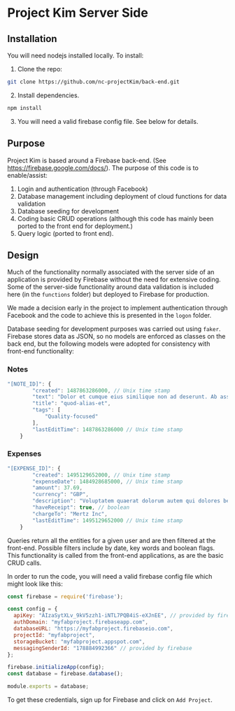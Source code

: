 # Project Kim Server Side

## Installation

You will need nodejs installed locally.
To install:
1. Clone the repo:
```bash
git clone https://github.com/nc-projectKim/back-end.git
```
2. Install dependencies.
``` bash
npm install
```
3. You will need a valid firebase config file. See below for details.

## Purpose

Project Kim is based around a Firebase back-end. (See <https://firebase.google.com/docs/>). The purpose of this code is to enable/assist:
1. Login and authentication (through Facebook)
2. Database management including deployment of cloud functions for data validation
3. Database seeding for development
4. Coding basic CRUD operations (although this code has mainly been ported to the front end for deployment.)
5. Query logic (ported to front end).

## Design

Much of the functionality normally associated with the server side of an application is provided by Firebase without the need for extensive coding. Some of the server-side functionality around data validation is included here (in the `functions` folder) but deployed to Firebase for production.

We made a decision early in the project to implement authentication through Facebook and the code to achieve this is presented in the `logon` folder.

Database seeding for development purposes was carried out using `faker`. Firebase stores data as JSON, so no models are enforced as classes on the back end, but the following models were adopted for consistency with front-end functionality:

### Notes
``` javascript
"[NOTE_ID]": {
		"created": 1487863286000, // Unix time stamp
		"text": "Dolor et cumque eius similique non ad deserunt. Ab assumenda id tempore nihil doloribus delectus. Ad consequuntur accusantium esse aliquam qui laudantium iusto et.",
		"title": "quod-alias-et",
		"tags": [
			"Quality-focused"
		],
		"lastEditTime": 1487863286000 // Unix time stamp
	}
```

### Expenses
``` javascript
"[EXPENSE_ID]": {
		"created": 1495129652000, // Unix time stamp
		"expenseDate": 1484928685000, // Unix time stamp
		"amount": 37.69,
		"currency": "GBP",
		"description": "Voluptatem quaerat dolorum autem qui dolores beatae et modi voluptatum.",
		"haveReceipt": true, // boolean
		"chargeTo": "Mertz Inc",
		"lastEditTime": 1495129652000 // Unix time stamp
	}
```

Queries return all the entities for a given user and are then filtered at the front-end. Possible filters include by date, key words and boolean flags. This functionality is called from the front-end applications, as are the basic CRUD calls.

In order to run the code, you will need a valid firebase config file which might look like this:
``` javascript
const firebase = require('firebase');

const config = {
  apiKey: "AIzaSytXLv_9kV5zzh1-iNTL7PQB4iS-eXJnEE", // provided by firebase
  authDomain: "myfabproject.firebaseapp.com",
  databaseURL: "https://myfabproject.firebaseio.com",
  projectId: "myfabproject",
  storageBucket: "myfabproject.appspot.com",
  messagingSenderId: "178884992366" // provided by firebase
};

firebase.initializeApp(config);
const database = firebase.database();

module.exports = database;
```

To get these credentials, sign up for Firebase and click on ```Add Project```.
